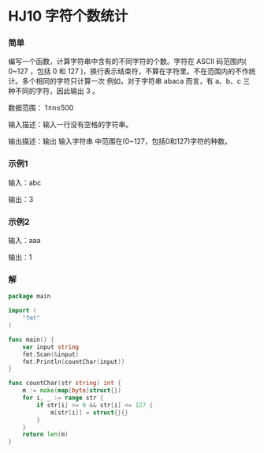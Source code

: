 # HJ10 字符个数统计

### 简单

编写一个函数，计算字符串中含有的不同字符的个数。字符在 ASCII 码范围内( 0~127 ，包括 0 和 127 )，换行表示结束符，不算在字符里。不在范围内的不作统计。多个相同的字符只计算一次
例如，对于字符串 abaca 而言，有 a、b、c 三种不同的字符，因此输出 3 。

数据范围： 1≤n≤500 

输入描述：输入一行没有空格的字符串。

输出描述：输出 输入字符串 中范围在(0~127，包括0和127)字符的种数。

### 示例1
输入：abc

输出：3

### 示例2
输入：aaa

输出：1

### 解
```go
package main

import (
	"fmt"
)

func main() {
	var input string
	fmt.Scan(&input)
	fmt.Println(countChar(input))
}

func countChar(str string) int {
	m := make(map[byte]struct{})
	for i, _ := range str {
		if str[i] >= 0 && str[i] <= 127 {
			m[str[i]] = struct{}{}
		}
	}
	return len(m)
}
```